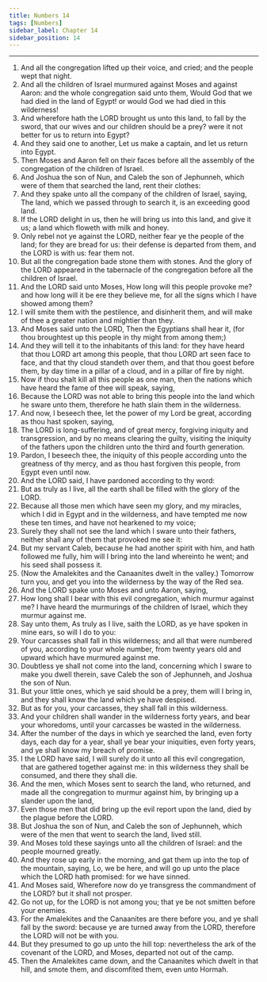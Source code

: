 ```yaml
---
title: Numbers 14
tags: [Numbers]
sidebar_label: Chapter 14
sidebar_position: 14
---
```


---
1. And all the congregation lifted up their voice, and cried; and the people wept that night.
2. And all the children of Israel murmured against Moses and against Aaron: and the whole congregation said unto them, Would God that we had died in the land of Egypt! or would God we had died in this wilderness!
3. And wherefore hath the LORD brought us unto this land, to fall by the sword, that our wives and our children should be a prey? were it not better for us to return into Egypt?
4. And they said one to another, Let us make a captain, and let us return into Egypt.
5. Then Moses and Aaron fell on their faces before all the assembly of the congregation of the children of Israel.
6. And Joshua the son of Nun, and Caleb the son of Jephunneh, which were of them that searched the land, rent their clothes:
7. And they spake unto all the company of the children of Israel, saying, The land, which we passed through to search it, is an exceeding good land.
8. If the LORD delight in us, then he will bring us into this land, and give it us; a land which floweth with milk and honey.
9. Only rebel not ye against the LORD, neither fear ye the people of the land; for they are bread for us: their defense is departed from them, and the LORD is with us: fear them not.
10. But all the congregation bade stone them with stones. And the glory of the LORD appeared in the tabernacle of the congregation before all the children of Israel.
11. And the LORD said unto Moses, How long will this people provoke me? and how long will it be ere they believe me, for all the signs which I have showed among them?
12. I will smite them with the pestilence, and disinherit them, and will make of thee a greater nation and mightier than they.
13. And Moses said unto the LORD, Then the Egyptians shall hear it, (for thou broughtest up this people in thy might from among them;)
14. And they will tell it to the inhabitants of this land: for they have heard that thou LORD art among this people, that thou LORD art seen face to face, and that thy cloud standeth over them, and that thou goest before them, by day time in a pillar of a cloud, and in a pillar of fire by night.
15. Now if thou shalt kill all this people as one man, then the nations which have heard the fame of thee will speak, saying,
16. Because the LORD was not able to bring this people into the land which he sware unto them, therefore he hath slain them in the wilderness.
17. And now, I beseech thee, let the power of my Lord be great, according as thou hast spoken, saying,
18. The LORD is long-suffering, and of great mercy, forgiving iniquity and transgression, and by no means clearing the guilty, visiting the iniquity of the fathers upon the children unto the third and fourth generation.
19. Pardon, I beseech thee, the iniquity of this people according unto the greatness of thy mercy, and as thou hast forgiven this people, from Egypt even until now.
20. And the LORD said, I have pardoned according to thy word:
21. But as truly as I live, all the earth shall be filled with the glory of the LORD.
22. Because all those men which have seen my glory, and my miracles, which I did in Egypt and in the wilderness, and have tempted me now these ten times, and have not hearkened to my voice;
23. Surely they shall not see the land which I sware unto their fathers, neither shall any of them that provoked me see it:
24. But my servant Caleb, because he had another spirit with him, and hath followed me fully, him will I bring into the land whereinto he went; and his seed shall possess it.
25. (Now the Amalekites and the Canaanites dwelt in the valley.) Tomorrow turn you, and get you into the wilderness by the way of the Red sea.
26. And the LORD spake unto Moses and unto Aaron, saying,
27. How long shall I bear with this evil congregation, which murmur against me? I have heard the murmurings of the children of Israel, which they murmur against me.
28. Say unto them, As truly as I live, saith the LORD, as ye have spoken in mine ears, so will I do to you:
29. Your carcasses shall fall in this wilderness; and all that were numbered of you, according to your whole number, from twenty years old and upward which have murmured against me.
30. Doubtless ye shall not come into the land, concerning which I sware to make you dwell therein, save Caleb the son of Jephunneh, and Joshua the son of Nun.
31. But your little ones, which ye said should be a prey, them will I bring in, and they shall know the land which ye have despised.
32. But as for you, your carcasses, they shall fall in this wilderness.
33. And your children shall wander in the wilderness forty years, and bear your whoredoms, until your carcasses be wasted in the wilderness.
34. After the number of the days in which ye searched the land, even forty days, each day for a year, shall ye bear your iniquities, even forty years, and ye shall know my breach of promise.
35. I the LORD have said, I will surely do it unto all this evil congregation, that are gathered together against me: in this wilderness they shall be consumed, and there they shall die.
36. And the men, which Moses sent to search the land, who returned, and made all the congregation to murmur against him, by bringing up a slander upon the land,
37. Even those men that did bring up the evil report upon the land, died by the plague before the LORD.
38. But Joshua the son of Nun, and Caleb the son of Jephunneh, which were of the men that went to search the land, lived still.
39. And Moses told these sayings unto all the children of Israel: and the people mourned greatly.
40. And they rose up early in the morning, and gat them up into the top of the mountain, saying, Lo, we be here, and will go up unto the place which the LORD hath promised: for we have sinned.
41. And Moses said, Wherefore now do ye transgress the commandment of the LORD? but it shall not prosper.
42. Go not up, for the LORD is not among you; that ye be not smitten before your enemies.
43. For the Amalekites and the Canaanites are there before you, and ye shall fall by the sword: because ye are turned away from the LORD, therefore the LORD will not be with you.
44. But they presumed to go up unto the hill top: nevertheless the ark of the covenant of the LORD, and Moses, departed not out of the camp.
45. Then the Amalekites came down, and the Canaanites which dwelt in that hill, and smote them, and discomfited them, even unto Hormah.